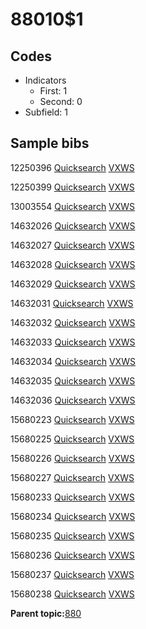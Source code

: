 # 88010$1

## Codes

-   Indicators
    -   First: 1
    -   Second: 0
-   Subfield: 1

## Sample bibs

12250396 [Quicksearch](https://search.library.yale.edu/catalog/12250396) [VXWS](http://prodorbis.library.yale.edu:7014/vxws/GetHoldingsService?bibId=12250396)

12250399 [Quicksearch](https://search.library.yale.edu/catalog/12250399) [VXWS](http://prodorbis.library.yale.edu:7014/vxws/GetHoldingsService?bibId=12250399)

13003554 [Quicksearch](https://search.library.yale.edu/catalog/13003554) [VXWS](http://prodorbis.library.yale.edu:7014/vxws/GetHoldingsService?bibId=13003554)

14632026 [Quicksearch](https://search.library.yale.edu/catalog/14632026) [VXWS](http://prodorbis.library.yale.edu:7014/vxws/GetHoldingsService?bibId=14632026)

14632027 [Quicksearch](https://search.library.yale.edu/catalog/14632027) [VXWS](http://prodorbis.library.yale.edu:7014/vxws/GetHoldingsService?bibId=14632027)

14632028 [Quicksearch](https://search.library.yale.edu/catalog/14632028) [VXWS](http://prodorbis.library.yale.edu:7014/vxws/GetHoldingsService?bibId=14632028)

14632029 [Quicksearch](https://search.library.yale.edu/catalog/14632029) [VXWS](http://prodorbis.library.yale.edu:7014/vxws/GetHoldingsService?bibId=14632029)

14632031 [Quicksearch](https://search.library.yale.edu/catalog/14632031) [VXWS](http://prodorbis.library.yale.edu:7014/vxws/GetHoldingsService?bibId=14632031)

14632032 [Quicksearch](https://search.library.yale.edu/catalog/14632032) [VXWS](http://prodorbis.library.yale.edu:7014/vxws/GetHoldingsService?bibId=14632032)

14632033 [Quicksearch](https://search.library.yale.edu/catalog/14632033) [VXWS](http://prodorbis.library.yale.edu:7014/vxws/GetHoldingsService?bibId=14632033)

14632034 [Quicksearch](https://search.library.yale.edu/catalog/14632034) [VXWS](http://prodorbis.library.yale.edu:7014/vxws/GetHoldingsService?bibId=14632034)

14632035 [Quicksearch](https://search.library.yale.edu/catalog/14632035) [VXWS](http://prodorbis.library.yale.edu:7014/vxws/GetHoldingsService?bibId=14632035)

14632036 [Quicksearch](https://search.library.yale.edu/catalog/14632036) [VXWS](http://prodorbis.library.yale.edu:7014/vxws/GetHoldingsService?bibId=14632036)

15680223 [Quicksearch](https://search.library.yale.edu/catalog/15680223) [VXWS](http://prodorbis.library.yale.edu:7014/vxws/GetHoldingsService?bibId=15680223)

15680225 [Quicksearch](https://search.library.yale.edu/catalog/15680225) [VXWS](http://prodorbis.library.yale.edu:7014/vxws/GetHoldingsService?bibId=15680225)

15680226 [Quicksearch](https://search.library.yale.edu/catalog/15680226) [VXWS](http://prodorbis.library.yale.edu:7014/vxws/GetHoldingsService?bibId=15680226)

15680227 [Quicksearch](https://search.library.yale.edu/catalog/15680227) [VXWS](http://prodorbis.library.yale.edu:7014/vxws/GetHoldingsService?bibId=15680227)

15680233 [Quicksearch](https://search.library.yale.edu/catalog/15680233) [VXWS](http://prodorbis.library.yale.edu:7014/vxws/GetHoldingsService?bibId=15680233)

15680234 [Quicksearch](https://search.library.yale.edu/catalog/15680234) [VXWS](http://prodorbis.library.yale.edu:7014/vxws/GetHoldingsService?bibId=15680234)

15680235 [Quicksearch](https://search.library.yale.edu/catalog/15680235) [VXWS](http://prodorbis.library.yale.edu:7014/vxws/GetHoldingsService?bibId=15680235)

15680236 [Quicksearch](https://search.library.yale.edu/catalog/15680236) [VXWS](http://prodorbis.library.yale.edu:7014/vxws/GetHoldingsService?bibId=15680236)

15680237 [Quicksearch](https://search.library.yale.edu/catalog/15680237) [VXWS](http://prodorbis.library.yale.edu:7014/vxws/GetHoldingsService?bibId=15680237)

15680238 [Quicksearch](https://search.library.yale.edu/catalog/15680238) [VXWS](http://prodorbis.library.yale.edu:7014/vxws/GetHoldingsService?bibId=15680238)

**Parent topic:**[880](../../tags/880/880.md)


